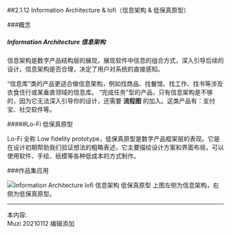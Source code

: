 ##2.1.12 Information Architecture & lofi（信息架构 & 低保真原型）

###概念
##### Information Architecture 信息架构

信息架构是数字产品结构层的展现，展现软件中信息的组合方式，深入引导后续的设计。信息架构是否合理，决定了用户对系统的直接感知。

“信息库”类的产品更适合做信息架构，例如找商品、找餐馆、找工作、找书等涉及衣食住行或某垂直领域的信息库。
“完成任务”型的产品，只有信息架构是不够的，因为它无法深入引导你的设计，还需要 **流程图** 的加入。这类产品有：支付宝、社交软件等。

#####Lo-Fi 低保真原型

Lo-Fi 全称 Low fidelity prototype，低保真原型是数字产品框架层的表现。它是在设计初期帮助我们验证想法的粗略表述，它主要描绘设计方案和界面布局，可以使用软件、手绘、纸模等各种低成本的方式制作。

###作品集应用

![Information Architecture lofi 信息架构 低保真原型](http://kitpic.makebi.net/2021/ixd_23.jpg)
上图左侧为信息架构，右侧为低保真原型。


---
本内容:  
Muzi 20210112 编辑添加
